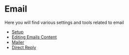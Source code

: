 # Email

Here you will find various settings and tools related to email

- [Setup](1.%20Setup/)
- [Editing Emails Content](2.%20Editing%20Emails%20Content/)
- [Mailer](3.%20Mailer/)
- [Direct Reply](4.%20Direct%20Reply/)
